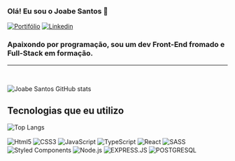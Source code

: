 ### Olá! Eu sou o Joabe Santos 👋
[![Portifólio](https://img.shields.io/badge/UpWork-6FDA44?style=for-the-badge&logo=Upwork&logoColor=white)](https://portifolio-joabe-santos.vercel.app/)
[![Linkedin](https://img.shields.io/badge/LinkedIn-0077B5?style=for-the-badge&logo=linkedin&logoColor=white)](https://www.linkedin.com/in/joabe-santos-5a20a3206/)

### Apaixondo por programação, sou um dev Front-End fromado e Full-Stack em formação.
<hr/>
<br/>



![Joabe Santos GitHub stats](https://github-readme-stats.vercel.app/api?username=joabesnts09&show_icons=true&theme=radical)

## Tecnologias que eu utilizo

![Top Langs](https://github-readme-stats.vercel.app/api/top-langs/?username=joabesnts09&size_weight=0.5&count_weight=0.5)

<div style="display: inline_block">
    <img align="center" alt="Html5" src="https://img.shields.io/badge/HTML5-E34F26?style=for-the-badge&logo=html5&logoColor=white" />
    <img align="center" alt="CSS3" src="https://img.shields.io/badge/CSS3-1572B6?style=for-the-badge&logo=css3&logoColor=white" />
    <img align="center" alt="JavaScript" src="https://img.shields.io/badge/JavaScript-F7DF1E?style=for-the-badge&logo=javascript&logoColor=black" />
    <img align="center" alt="TypeScript" src="https://img.shields.io/badge/TypeScript-007ACC?style=for-the-badge&logo=typescript&logoColor=white" />
    <img align="center" alt="React" src="https://img.shields.io/badge/React-20232A?style=for-the-badge&logo=react&logoColor=61DAFB" />
    <img align="center" alt="SASS" src="https://img.shields.io/badge/Sass-CC6699?style=for-the-badge&logo=sass&logoColor=white" />
    <img align="center" alt="Styled Components" src="https://img.shields.io/badge/styled--components-DB7093?style=for-the-badge&logo=styled-components&logoColor=white" />
    <img align="center" alt="Node.js" src="https://img.shields.io/badge/Node.js-43853D?style=for-the-badge&logo=node.js&logoColor=white" />
    <img align="center" alt="EXPRESS.JS" src="https://img.shields.io/badge/Express.js-404D59?style=for-the-badge" />
    <img align="center" alt="POSTGRESQL" src="https://img.shields.io/badge/PostgreSQL-316192?style=for-the-badge&logo=postgresql&logoColor=white" />
</div><br/>
